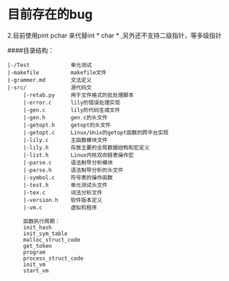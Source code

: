 目前存在的bug
==========================
2.目前使用pint pchar 来代替int * char *  ,另外还不支持二级指针，等多级指针


####目录结构：
 
    |-/Test             单元测试               
    |-makefile          makefile文件
    |-grammer.md        文法定义
    |-src/              源代码文
         |-retab.py     用于文件格式的批处理脚本
         |-error.c      lily的错误处理实现
         |-gen.c        lily的代码生成文件
         |-gen.h        gen.c的头文件
         |-getopt.h     getopt的头文件     
         |-getopt.c     Linux/Unix的getopt函数的跨平台实现
         |-lily.c       主函数模块文件
         |-lily.h       存放主要的全局数据结构和宏定义
         |-list.h       Linux内核双向链表操作宏
         |-parse.c      语法制导分析模块
         |-parse.h      语法制导分析的头文件
         |-symbol.c     符号表的操作函数
         |-test.h       单元测试头文件
         |-tex.c        词法分析文件
         |-version.h    软件版本定义
         |-vm.c         虚拟机程序
         
         函数执行周期：
         init_hash  
         init_sym_table       
         malloc_struct_code  
         get_token
         program    
         process_struct_code  
         init_vm            
         start_vm



